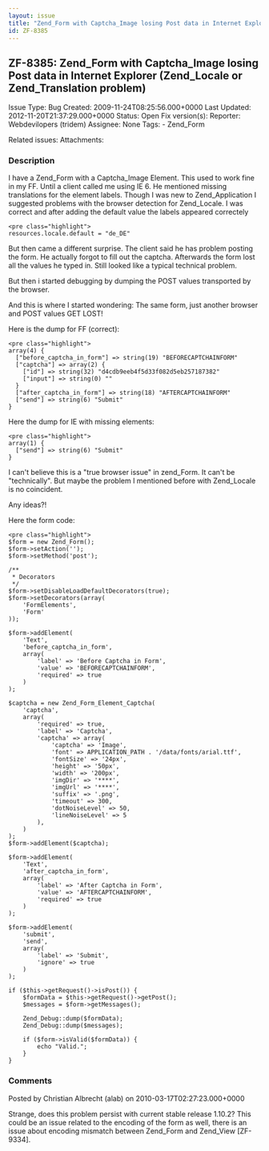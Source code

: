 ```yaml
---
layout: issue
title: "Zend_Form with Captcha_Image losing Post data in Internet Explorer (Zend_Locale or Zend_Translation problem)"
id: ZF-8385
---
```


ZF-8385: Zend\_Form with Captcha\_Image losing Post data in Internet Explorer (Zend\_Locale or Zend\_Translation problem)
-------------------------------------------------------------------------------------------------------------------------

 Issue Type: Bug Created: 2009-11-24T08:25:56.000+0000 Last Updated: 2012-11-20T21:37:29.000+0000 Status: Open Fix version(s): 
 Reporter:  Webdevilopers (tridem)  Assignee:  None  Tags: - Zend\_Form
 
 Related issues: 
 Attachments: 
### Description

I have a Zend\_Form with a Captcha\_Image Element. This used to work fine in my FF. Until a client called me using IE 6. He mentioned missing translations for the element labels. Though I was new to Zend\_Application I suggested problems with the browser detection for Zend\_Locale. I was correct and after adding the default value the labels appeared correctely

 
    <pre class="highlight">
    resources.locale.default = "de_DE"


But then came a different surprise. The client said he has problem posting the form. He actually forgot to fill out the captcha. Afterwards the form lost all the values he typed in. Still looked like a typical technical problem.

But then i started debugging by dumping the POST values transported by the browser.

And this is where I started wondering: The same form, just another browser and POST values GET LOST!

Here is the dump for FF (correct):

 
    <pre class="highlight">
    array(4) {
      ["before_captcha_in_form"] => string(19) "BEFORECAPTCHAINFORM"
      ["captcha"] => array(2) {
        ["id"] => string(32) "d4cdb9eeb4f5d33f082d5eb257187382"
        ["input"] => string(0) ""
      }
      ["after_captcha_in_form"] => string(18) "AFTERCAPTCHAINFORM"
      ["send"] => string(6) "Submit"
    }


Here the dump for IE with missing elements:

 
    <pre class="highlight">
    array(1) {
      ["send"] => string(6) "Submit"
    }


I can't believe this is a "true browser issue" in zend\_Form. It can't be "technically". But maybe the problem I mentioned before with Zend\_Locale is no coincident.

Any ideas?!

Here the form code:

 
    <pre class="highlight">
    $form = new Zend_Form();
    $form->setAction('');
    $form->setMethod('post');
    
    /**
     * Decorators
     */
    $form->setDisableLoadDefaultDecorators(true);
    $form->setDecorators(array(
        'FormElements',
        'Form'
    ));
    
    $form->addElement(
        'Text',
        'before_captcha_in_form',
        array(
            'label' => 'Before Captcha in Form',
            'value' => 'BEFORECAPTCHAINFORM',
            'required' => true
        )
    );
    
    $captcha = new Zend_Form_Element_Captcha(
        'captcha',
        array(
            'required' => true,
            'label' => 'Captcha',
            'captcha' => array(
                'captcha' => 'Image',
                'font' => APPLICATION_PATH . '/data/fonts/arial.ttf',
                'fontSize' => '24px',
                'height' => '50px',
                'width' => '200px',
                'imgDir' => '****',
                'imgUrl' => '****',
                'suffix' => '.png',
                'timeout' => 300,
                'dotNoiseLevel' => 50,
                'lineNoiseLevel' => 5
            ),
        )
    );
    $form->addElement($captcha);
    
    $form->addElement(
        'Text',
        'after_captcha_in_form',
        array(
            'label' => 'After Captcha in Form',
            'value' => 'AFTERCAPTCHAINFORM',
            'required' => true
        )
    );
    
    $form->addElement(
        'submit',
        'send',
        array(
            'label' => 'Submit',
            'ignore' => true
        )
    );
    
    if ($this->getRequest()->isPost()) {
        $formData = $this->getRequest()->getPost();
        $messages = $form->getMessages();
    
        Zend_Debug::dump($formData);
        Zend_Debug::dump($messages);
    
        if ($form->isValid($formData)) {
            echo "Valid.";
        }
    }


 

 

### Comments

Posted by Christian Albrecht (alab) on 2010-03-17T02:27:23.000+0000

Strange, does this problem persist with current stable release 1.10.2? This could be an issue related to the encoding of the form as well, there is an issue about encoding mismatch between Zend\_Form and Zend\_View [ZF-9334].

 

 
